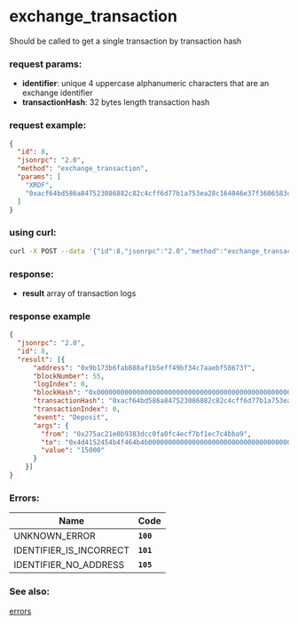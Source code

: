 # exchange_transaction

Should be called to get a single transaction by transaction hash

### request params:

- **identifier**: unique 4 uppercase alphanumeric characters that are an exchange identifier
- **transactionHash**: 32 bytes length transaction hash

### request example:

```json
{
  "id": 8,
  "jsonrpc": "2.0",
  "method": "exchange_transaction",
  "params": [
    "XROF",
    "0xacf64bd586a847523086882c82c4cff6d77b1a753ea28c164046e37f3606583c"
  ]
}
```

### using curl:

```bash
curl -X POST --data '{"id":8,"jsonrpc":"2.0","method":"exchange_transaction","params":["XROF", "0xacf64bd586a847523086882c82c4cff6d77b1a753ea28c164046e37f3606583c"]}' -H "Content-Type: application/json" http://localhost:8545
```

### response:

- **result** array of transaction logs

### response example

```json
{
  "jsonrpc": "2.0",
  "id": 8,
  "result": [{
      "address": "0x9b173b6fab888af1b5eff49bf34c7aaebf58673f",
      "blockNumber": 55,
      "logIndex": 0,
      "blockHash": "0x0000000000000000000000000000000000000000000000000000000000000000",
      "transactionHash": "0xacf64bd586a847523086882c82c4cff6d77b1a753ea28c164046e37f3606583c",
      "transactionIndex": 0,
      "event": "Deposit",
      "args": {
        "from": "0x275ac21e0b9383dcc0fa0fc4ecf7bf1ec7c4bba9",
        "to": "0x4d4152454b4f464b4b0000000000000000000000000000000000000000000000",
        "value": "15000"
      }
    }]
}
```

### Errors:

| Name | Code |
| - | - |
| UNKNOWN_ERROR                     | **`100`** |
| IDENTIFIER_IS_INCORRECT           | **`101`** |
| IDENTIFIER_NO_ADDRESS             | **`105`** |

### See also:

[errors](api_errors.md)


